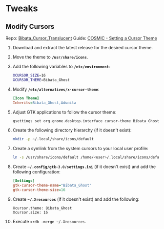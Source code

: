 # Tweaks

## Modify Cursors

Repo: [Bibata_Cursor_Translucent](https://github.com/Silicasandwhich/Bibata_Cursor_Translucent)
Guide: [COSMIC - Setting a Cursor Theme](https://www.reddit.com/r/pop_os/comments/1g31qof/cosmic_setting_a_cursor_theme/)

1. Download and extract the latest release for the desired cursor theme.

2. Move the theme to **`/usr/share/icons`**.

3. Add the following variables to **`/etc/environment`**:

    ```sh
    XCURSOR_SIZE=16
    XCURSOR_THEME=Bibata_Ghost
    ```

4. Modify **`/etc/alternatives/x-cursor-theme`**:

    ```ini
    [Icon Theme]
    Inherits=Bibata_Ghost,Adwaita
    ```

5. Adjust GTK applications to follow the cursor theme:

    ```sh
    gsettings set org.gnome.desktop.interface cursor-theme Bibata_Ghost
    ```

6. Create the following directory hierarchy (if it doesn't exist):

    ```sh
    mkdir -p ~/.local/share/icons/default
    ```

7. Create a symlink from the system cursors to your local user profile:

    ```sh
    ln -s /usr/share/icons/default /home/<user>/.local/share/icons/default
    ```

8. Create **`~/.config/gtk-3.0/settings.ini`** (if it doesn't exist) and add the following configuration:

    ```ini
    [Settings]
    gtk-cursor-theme-name="Bibata_Ghost"
    gtk-cursor-theme-size=16
    ```

9. Create **`~/.Xresources`** (if it doesn't exist) and add the following:

    ```
    Xcursor.theme: Bibata_Ghost
    Xcursor.size: 16
    ```

10. Execute `xrdb -merge ~/.Xresources`.
